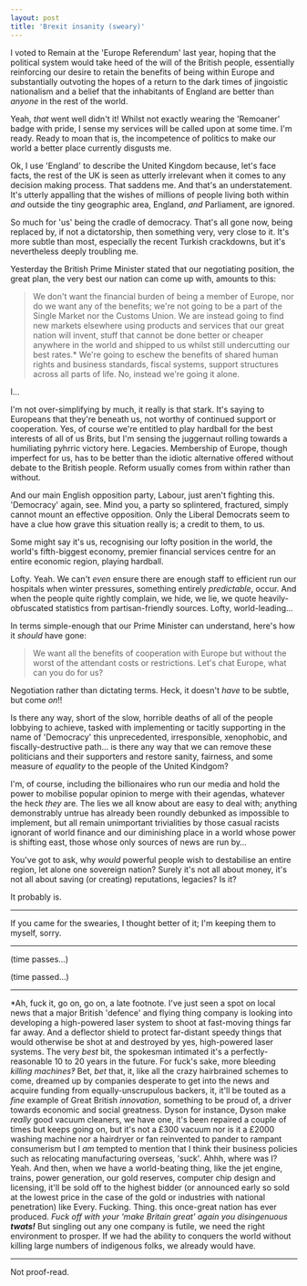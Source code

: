 ```yaml
---
layout: post
title: 'Brexit insanity (sweary)'
---
```


I voted to Remain at the 'Europe Referendum' last year, hoping that the political system would take heed of the will of the British people, essentially reinforcing our desire to retain the benefits of being within Europe and substantially outvoting the hopes of a return to the dark times of jingoistic nationalism and a belief that the inhabitants of England are better than *anyone* in the rest of the world.

Yeah, *that* went well didn't it!  Whilst not exactly wearing the 'Remoaner' badge with pride, I sense my services will be called upon at some time.  I'm ready.  Ready to moan that is, the incompetence of politics to make our world a better place currently disgusts me.

Ok, I use 'England' to describe the United Kingdom because, let's face facts, the rest of the UK is seen as utterly irrelevant when it comes to any decision making process.  That saddens me.  And that's an understatement.  It's utterly appalling that the wishes of millions of people living both within *and* outside the tiny geographic area, England, *and* Parliament, are ignored.

So much for 'us' being the cradle of democracy.  That's all gone now, being replaced by, if not a dictatorship, then something very, very close to it.  It's more subtle than most, especially the recent Turkish crackdowns, but it's nevertheless deeply troubling me.

Yesterday the British Prime Minister stated that our negotiating position, the great plan, the very best our nation can come up with, amounts to this:

> We don't want the financial burden of being a member of Europe, nor do we want any of the benefits; we're not going to be a part of the Single Market nor the Customs Union.  We are instead going to find new markets elsewhere using products and services that our great nation will invent, stuff that cannot be done better or cheaper anywhere in the world and shipped to us whilst still undercutting our best rates.\*  We're going to eschew the benefits of shared human rights and business standards, fiscal systems, support structures across all parts of life.  No, instead we're going it alone.

I…

I'm not over-simplifying by much, it really is that stark.  It's saying to Europeans that they're beneath us, not worthy of continued support or cooperation.  Yes, of course we're entitled to play hardball for the best interests of all of us Brits, but I'm sensing the juggernaut rolling towards a humiliating pyhrric victory here.  Legacies.  Membership of Europe, though imperfect for us, has to be better than the idiotic alternative offered without debate to the British people.  Reform usually comes from within rather than without.

And our main English opposition party, Labour, just aren't fighting this.  'Democracy' again, see.  Mind you, a party so splintered, fractured, simply cannot mount an effective opposition.  Only the Liberal Democrats seem to have a clue how grave this situation really is; a credit to them, to us.

Some might say it's us, recognising our lofty position in the world, the world's fifth-biggest economy, premier financial services centre for an entire economic region, playing hardball.

Lofty.  Yeah.  We can't *even* ensure there are enough staff to efficient run our hospitals when winter pressures, something entirely *predictable*, occur.  And when the people quite rightly complain, we hide, we lie, we quote heavily-obfuscated statistics from partisan-friendly sources.  Lofty, world-leading…

In terms simple-enough that our Prime Minister can understand, here's how it *should* have gone:

> We want all the benefits of cooperation with Europe but without the worst of the attendant costs or restrictions.  Let's chat Europe, what can you do for us?

Negotiation rather than dictating terms.  Heck, it doesn't *have* to be subtle, but come *on*!!

Is there any way, short of the slow, horrible deaths of all of the people lobbying to achieve, tasked with implementing or tacitly supporting in the name of 'Democracy' this unprecedented, irresponsible, xenophobic, and fiscally-destructive path… is there any way that we can remove these politicians and their supporters and restore sanity, fairness, and some measure of *equality* to the people of the United Kindgom?

I'm, of course, including the billionaires who run our media and hold the power to mobilise popular opinion to merge with their agendas, whatever the heck *they* are.  The lies we all know about are easy to deal with; anything demonstrably untrue has already been roundly debunked as impossible to implement, but all remain unimportant trivialities by those casual racists ignorant of world finance and our diminishing place in a world whose power is shifting east, those whose only sources of news are run by…

You've got to ask, why *would* powerful people wish to destabilise an entire region, let alone one sovereign nation?  Surely it's not all about money, it's not all about saving (or creating) reputations, legacies?  Is it?

It probably is.

---

If you came for the swearies, I thought better of it; I'm keeping them to myself, sorry.

---

(time passes…)

(time passed…)

---

\*Ah, fuck it, go on, go on, a late footnote.  I've just seen a spot on local news that a major British 'defence' and flying thing company is looking into developing a high-powered laser system to shoot at fast-moving  things far far away.  And a deflector shield to protect far-distant speedy things that would otherwise be shot at and destroyed by yes, high-powered laser systems.  The very *best* bit, the spokesman intimated it's a perfectly-reasonable 10 to 20 years in the future.  For fuck's sake, more bleeding *killing machines‽*  Bet, *bet* that, it, like all the crazy hairbrained schemes to come, dreamed up by companies desperate to get into the news and acquire funding from equally-unscrupulous backers, it, it'll be touted as a *fine* example of Great British *innovation*, something to be proud of, a driver towards economic and social greatness.  Dyson for instance, Dyson make *really* good vacuum cleaners, we have one, it's been repaired a couple of times but keeps going on, but it's not a £300 vacuum nor is it a £2000 washing machine nor a hairdryer or fan reinvented to pander to rampant consumerism but I *am* tempted to mention that I think their business policies such as relocating manufacturing overseas, 'suck'.  Ahhh, where was I?  Yeah.  And then, when we have a world-beating thing, like the jet engine, trains, power generation, our gold reserves, computer chip design and licensing, it'll be sold off to the highest bidder (or announced early so sold at the lowest price in the case of the gold or industries with national penetration) like Every. Fucking. Thing. this once-great nation has ever produced.  *Fuck off with your 'make Britain great' again you disingenuous* ***twats!***  But singling out any one company is futile, we need the right environment to prosper.  If we had the ability to conquers the world without killing large numbers of indigenous folks, we already would have.

---

Not proof-read.
